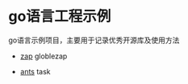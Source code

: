 # go语言工程示例
go语言示例项目，主要用于记录优秀开源库及使用方法

* [zap](https://github.com/uber-go/zap)
globlezap

* [ants](https://github.com/panjf2000/ants)
task

